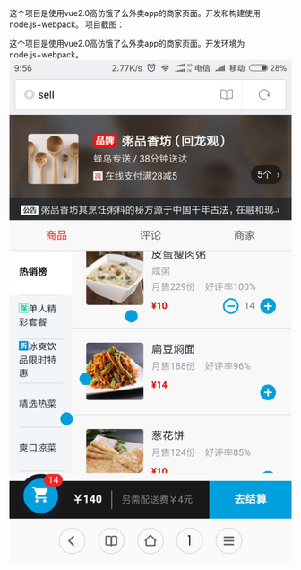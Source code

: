 这个项目是使用vue2.0高仿饿了么外卖app的商家页面。开发和构建使用node.js+webpack。
项目截图：

这个项目是使用vue2.0高仿饿了么外卖app的商家页面。开发环境为node.js+webpack。
![商品列表页](https://github.com/wang-man/eeee/blob/master/332167374242293979.jpg)

